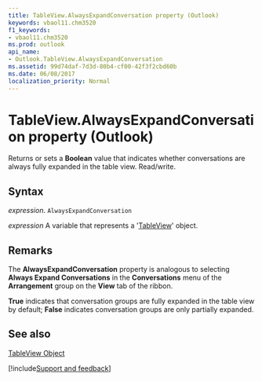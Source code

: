 ```yaml
---
title: TableView.AlwaysExpandConversation property (Outlook)
keywords: vbaol11.chm3520
f1_keywords:
- vbaol11.chm3520
ms.prod: outlook
api_name:
- Outlook.TableView.AlwaysExpandConversation
ms.assetid: 99d74daf-7d3d-80b4-cf00-42f3f2cbd60b
ms.date: 06/08/2017
localization_priority: Normal
---
```



# TableView.AlwaysExpandConversation property (Outlook)

Returns or sets a  **Boolean** value that indicates whether conversations are always fully expanded in the table view. Read/write.


## Syntax

_expression_. `AlwaysExpandConversation`

_expression_ A variable that represents a '[TableView](Outlook.TableView.md)' object.


## Remarks

The  **AlwaysExpandConversation** property is analogous to selecting **Always Expand Conversations** in the **Conversations** menu of the **Arrangement** group on the **View** tab of the ribbon.

 **True** indicates that conversation groups are fully expanded in the table view by default; **False** indicates conversation groups are only partially expanded.


## See also


[TableView Object](Outlook.TableView.md)

[!include[Support and feedback](~/includes/feedback-boilerplate.md)]
